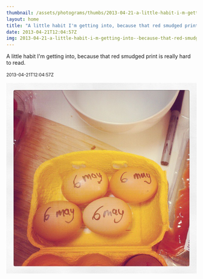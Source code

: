 ```yaml
---
thumbnail: /assets/photograms/thumbs/2013-04-21-a-little-habit-i-m-getting-into--because-that-red-smudged-print-is-really-hard-to-read-.jpg
layout: home
title: "A little habit I'm getting into, because that red smudged print is really hard to read."
date: 2013-04-21T12:04:57Z
img: 2013-04-21-a-little-habit-i-m-getting-into--because-that-red-smudged-print-is-really-hard-to-read-.jpg
---
```


A little habit I'm getting into, because that red smudged print is really hard to read.

<small>2013-04-21T12:04:57Z</small>

![A little habit I'm getting into, because that red smudged print is really hard to read.](/assets/photograms/original/2013-04-21-a-little-habit-i-m-getting-into--because-that-red-smudged-print-is-really-hard-to-read-.jpg)
